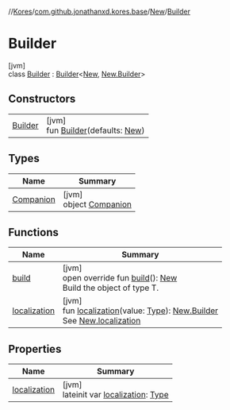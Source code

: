 //[Kores](../../../../index.md)/[com.github.jonathanxd.kores.base](../../index.md)/[New](../index.md)/[Builder](index.md)

# Builder

[jvm]\
class [Builder](index.md) : [Builder](../../../com.github.jonathanxd.kores.builder/-builder/index.md)<[New](../index.md), [New.Builder](index.md)>

## Constructors

| | |
|---|---|
| [Builder](-builder.md) | [jvm]<br>fun [Builder](-builder.md)(defaults: [New](../index.md)) |

## Types

| Name | Summary |
|---|---|
| [Companion](-companion/index.md) | [jvm]<br>object [Companion](-companion/index.md) |

## Functions

| Name | Summary |
|---|---|
| [build](build.md) | [jvm]<br>open override fun [build](build.md)(): [New](../index.md)<br>Build the object of type T. |
| [localization](localization.md) | [jvm]<br>fun [localization](localization.md)(value: [Type](https://docs.oracle.com/javase/8/docs/api/java/lang/reflect/Type.html)): [New.Builder](index.md)<br>See [New.localization](../localization.md) |

## Properties

| Name | Summary |
|---|---|
| [localization](localization.md) | [jvm]<br>lateinit var [localization](localization.md): [Type](https://docs.oracle.com/javase/8/docs/api/java/lang/reflect/Type.html) |
